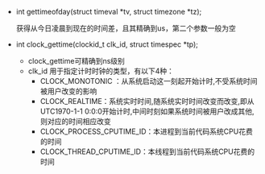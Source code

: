 - int gettimeofday(struct timeval *tv, struct timezone *tz);

  获得从今日凌晨到现在的时间差，且其精确到us，第二个参数一般为空

- int clock_gettime(clockid_t clk_id, struct timespec *tp);

  - clock_gettime可精确到ns级别
  - clk_id 用于指定计时时钟的类型，有以下4种： 
    - CLOCK_MONOTONIC ：从系统启动这一刻起开始计时,不受系统时间被用户改变的影响 
    - CLOCK_REALTIME：系统实时时间,随系统实时时间改变而改变,即从UTC1970-1-1 0:0:0开始计时,中间时刻如果系统时间被用户改成其他,则对应的时间相应改变 
    - CLOCK_PROCESS_CPUTIME_ID：本进程到当前代码系统CPU花费的时间 
    - CLOCK_THREAD_CPUTIME_ID：本线程到当前代码系统CPU花费的时间